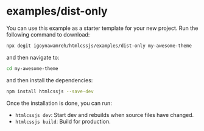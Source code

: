 # examples/dist-only

You can use this example as a starter template for your new project. Run the following command to download:

```bash
npx degit igoynawamreh/htmlcssjs/examples/dist-only my-awesome-theme
```

and then navigate to:

```bash
cd my-awesome-theme
```

and then install the dependencies:

```bash
npm install htmlcssjs --save-dev
```

Once the installation is done, you can run:

- `htmlcssjs dev`: Start dev and rebuilds when source files have changed.
- `htmlcssjs build`: Build for production.
